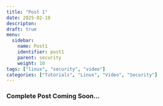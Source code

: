 ```yaml
---
title: "Post 1"
date: 2025-02-18
descripton:
draft: true
menu:
  sidebar:
    name: Post1
    identifier: post1
    parent: security
    weight: 10
tags: ["linux", "security", "video"]
categories: ["Tutorials", "Linux", "Video", "Security"]
---
```

### Complete Post Coming Soon...